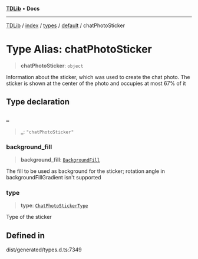 [**TDLib**](../../../../../../README.md) • **Docs**

***

[TDLib](../../../../../../modules.md) / [index](../../../../../README.md) / [types](../../../README.md) / [default](../README.md) / chatPhotoSticker

# Type Alias: chatPhotoSticker

> **chatPhotoSticker**: `object`

Information about the sticker, which was used to create the chat photo. The sticker is shown at the center of the photo and occupies at most 67% of it

## Type declaration

### \_

> **\_**: `"chatPhotoSticker"`

### background\_fill

> **background\_fill**: [`BackgroundFill`](BackgroundFill.md)

The fill to be used as background for the sticker; rotation angle in backgroundFillGradient isn't supported

### type

> **type**: [`ChatPhotoStickerType`](ChatPhotoStickerType.md)

Type of the sticker

## Defined in

dist/generated/types.d.ts:7349
